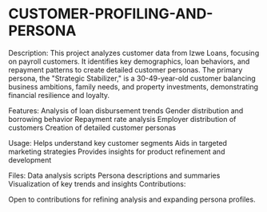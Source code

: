 # CUSTOMER-PROFILING-AND-PERSONA

Description:
This project analyzes customer data from Izwe Loans, focusing on payroll customers. It identifies key demographics, loan behaviors, and repayment patterns to create detailed customer personas. The primary persona, the "Strategic Stabilizer," is a 30-49-year-old customer balancing business ambitions, family needs, and property investments, demonstrating financial resilience and loyalty.

Features:
Analysis of loan disbursement trends
Gender distribution and borrowing behavior
Repayment rate analysis
Employer distribution of customers
Creation of detailed customer personas

Usage:
Helps understand key customer segments
Aids in targeted marketing strategies
Provides insights for product refinement and development

Files:
Data analysis scripts
Persona descriptions and summaries
Visualization of key trends and insights
Contributions:

Open to contributions for refining analysis and expanding persona profiles.

